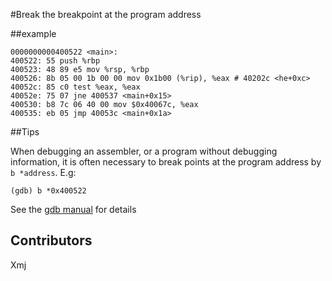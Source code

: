 #Break the breakpoint at the program address

##example

```
0000000000400522 <main>:
400522: 55 push %rbp
400523: 48 89 e5 mov %rsp, %rbp
400526: 8b 05 00 1b 00 00 mov 0x1b00 (%rip), %eax # 40202c <he+0xc>
40052c: 85 c0 test %eax, %eax
40052e: 75 07 jne 400537 <main+0x15>
400530: b8 7c 06 40 00 mov $0x40067c, %eax
400535: eb 05 jmp 40053c <main+0x1a>
```

##Tips

When debugging an assembler, or a program without debugging information, it is often necessary to break points at the program address by `b *address`. E.g:

```
(gdb) b *0x400522
```

See the [gdb manual](https://sourceware.org/gdb/onlinedocs/gdb/Specify-Location.html#Specify-Location) for details 

## Contributors

Xmj


